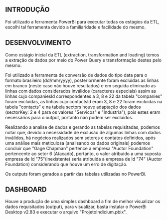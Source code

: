 ## INTRODUÇÃO

Foi utilizado a ferramenta PowerBi para executar todas os estágios da ETL, escolhi tal ferramenta devido a familiaridade e facilidade do mesmo.

## DESENVOLVIMENTO

Como estágio inicial da ETL (extraction, transformation and loading) 
temos a extração de dados por meio do Power Query e transformação destes pelo
mesmo.


Foi utilizado a ferramenta de conversão de dados do tipo data para o formato 
brasileiro (dd/mm/yyyy), posteriormente foram excluidas as linhas em branco (neste
caso não houve resultados) e em seguida eliminado as linhas com dados considerados
inválidos (caracteres especiais) assim as linhas cujo companiesId correspondentes a 3, 8 e 22 da tabela "companies" foram
excluidas, as linhas cujo contactsId eram 3, 8 e 22 foram excluidas na tabela "contacts" e na tabela sectors
houve adaptação dos dados (sectorKey: 2 e 4 para os valores "Servicos" e "Industria"),
 pois estes eram necessários para o output, portanto não podem ser excluidos.
 
 
Realizando a analise de dados e gerando as tabelas requisitadas, podemos notar
que, devido a necessidade de exclusão de algumas linhas com dados inválidos,
há negócios realizados sem setores e contatos definidos, após uma análise mais meticulosa
(analisando os dados originais) podemos concluir que "Gage Chapman" pertence
a empresa "Auctor Foundation" pertencente ao setor 6 (Atacado), portanto, o valor
atribuido a uma suposta empresa de Id "75"(inexistente) seria atribuida a empresa
de Id "74" (Auctor Foundation) considerando que houve um erro de digitação.

Os outputs foram gerados a partir das tabelas utilizadas no PowerBi.

## DASHBOARD

Houve a produção de uma simples dashboard a fim de melhor visualizar os dados requisitados (output), para visualizar, basta instalar o PowerBi Desktop v2.83 e executar o arquivo
"ProjetoIndicium.pbix".
